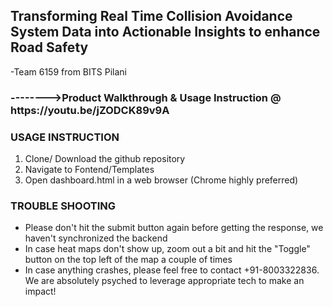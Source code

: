 <h2>Transforming Real Time Collision Avoidance System Data into Actionable Insights to enhance Road Safety</h3>
<p>-Team 6159 from BITS Pilani</p>
<h3>-------->Product Walkthrough & Usage Instruction @ https://youtu.be/jZODCK89v9A</hr>
<h3>USAGE INSTRUCTION</h3>
<ol>
  <li>Clone/ Download the github repository</li>
  <li>Navigate to Fontend/Templates</li>
  <li>Open dashboard.html in a web browser (Chrome highly preferred)</li>
</ol>
<h3>TROUBLE SHOOTING </h3>
<ul>
  <li>Please don't hit the submit button again before getting the response, we haven't synchronized the backend</li>
  <li>In case heat maps don't show up, zoom out a bit and hit the "Toggle" button on the top left of the map a couple of times</li>
  <li>In case anything crashes, please feel free to contact +91-8003322836. We are absolutely psyched to leverage appropriate tech to make an impact!</li>
</ul>
